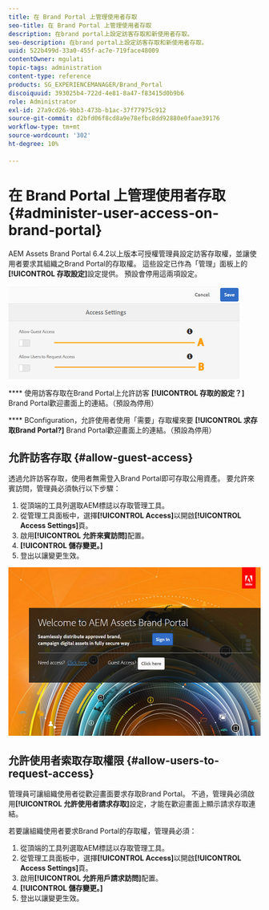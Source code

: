```yaml
---
title: 在 Brand Portal 上管理使用者存取
seo-title: 在 Brand Portal 上管理使用者存取
description: 在brand portal上設定訪客存取和新使用者存取。
seo-description: 在brand portal上設定訪客存取和新使用者存取。
uuid: 522b499d-33a0-455f-ac7e-719face48009
contentOwner: mgulati
topic-tags: administration
content-type: reference
products: SG_EXPERIENCEMANAGER/Brand_Portal
discoiquuid: 393025b4-722d-4e81-8a47-f83415d0b9b6
role: Administrator
exl-id: 27a9cd26-9bb3-473b-b1ac-37f77975c912
source-git-commit: d2bfd06f8cd8a9e78efbc8dd92880e0faae39176
workflow-type: tm+mt
source-wordcount: '302'
ht-degree: 10%

---
```


# 在 Brand Portal 上管理使用者存取 {#administer-user-access-on-brand-portal}

AEM Assets Brand Portal 6.4.2以上版本可授權管理員設定訪客存取權，並讓使用者要求其組織之Brand Portal的存取權。 這些設定已作為「管理」面板上的&#x200B;**[!UICONTROL 存取設定]**&#x200B;設定提供。 預設會停用這兩項設定。

![](assets/access-configs.png)

****   使用訪客存取在Brand Portal上允許訪客 **[!UICONTROL 存取的設定？]** Brand Portal歡迎畫面上的連結。（預設為停用）

****   BConfiguration，允許使用者使用「需要」存取權來要 **[!UICONTROL 求存取Brand Portal?]** Brand Portal歡迎畫面上的連結。（預設為停用）

## 允許訪客存取 {#allow-guest-access}

透過允許訪客存取，使用者無需登入Brand Portal即可存取公用資產。
要允許來賓訪問，管理員必須執行以下步驟：

1. 從頂端的工具列選取AEM標誌以存取管理工具。
1. 從管理工具面板中，選擇&#x200B;**[!UICONTROL Access]**&#x200B;以開啟&#x200B;**[!UICONTROL Access Settings]**&#x200B;頁。
1. 啟用&#x200B;**[!UICONTROL 允許來賓訪問]**&#x200B;配置。
1. **[!UICONTROL 儲存變更。]**
1. 登出以讓變更生效。

![](assets/bp-welcome-screen.png)

## 允許使用者索取存取權限 {#allow-users-to-request-access}

管理員可讓組織使用者從歡迎畫面要求存取Brand Portal。 不過，管理員必須啟用&#x200B;**[!UICONTROL 允許使用者請求存取]**&#x200B;設定，才能在歡迎畫面上顯示請求存取連結。

若要讓組織使用者要求Brand Portal的存取權，管理員必須：

1. 從頂端的工具列選取AEM標誌以存取管理工具。
1. 從管理工具面板中，選擇&#x200B;**[!UICONTROL Access]**&#x200B;以開啟&#x200B;**[!UICONTROL Access Settings]**&#x200B;頁。
1. 啟用&#x200B;**[!UICONTROL 允許用戶請求訪問]**&#x200B;配置。
1. **[!UICONTROL 儲存變更。]**
1. 登出以讓變更生效。
